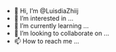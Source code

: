 - 👋 Hi, I’m @LuisdiaZhiij
- 👀 I’m interested in ...
- 🌱 I’m currently learning ...
- 💞️ I’m looking to collaborate on ...
- 📫 How to reach me ...

<!---
LuisdiaZhiij/LuisdiaZhiij is a ✨ special ✨ repository because its `README.md` (this file) appears on your GitHub profile.
You can click the Preview link to take a look at your changes.
--->
